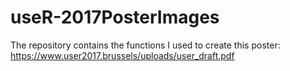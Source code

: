 # useR-2017PosterImages
The repository contains the functions I used to create this poster: https://www.user2017.brussels/uploads/user_draft.pdf
